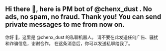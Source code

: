 Hi there 👋, here is PM bot of @chenx_dust .
No ads, no spam, no fraud. Thank you!
You can send private messages to me from now on.
---
你好 👋，这里是 @chenx_dust 的私聊机器人。
请不要在此发送任何广告、骚扰和诈骗信息，谢谢合作。
在这条消息后，你可以发送私聊给我了。
